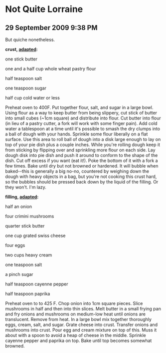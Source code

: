 # Not Quite Lorraine
## 29 September 2009 9:38 PM


But quiche nonetheless.





**crust, ****[adapted][1]****:**

one stick butter

one and a half cup whole wheat pastry flour

half teaspoon salt

one teaspoon sugar

half cup cold water or less




Preheat oven to 400F. Put together flour, salt, and sugar in a large bowl. Using flour as a way to keep butter from being slippery, cut stick of butter into small cubes (~1cm square) and distribute into flour. Cut butter into flour (in lieu of a pastry cutter, a fork will work with some finger pain). Add cold water a tablespoon at a time until it's possible to smash the dry clumps into a ball of dough with your hands. Sprinkle some flour liberally on a flat surface. Use this area to roll ball of dough into a disk large enough to lay on top of your pie dish plus a couple inches. While you're rolling dough keep it from sticking by flipping over and sprinkling more flour on each side. Lay dough disk into pie dish and push it around to conform to the shape of the dish. Cut off excess if you want (eat it!). Poke the bottom of it with a fork a few times. Bake until dry but not browned or hardened. It will bubble when baked--this is generally a big no-no, countered by weighing down the dough with heavy objects in a bag, but you're not cooking this crust hard, so the bubbles should be pressed back down by the liquid of the filling. Or they won't. I'm lazy.




**filling, [adapted][2]:**

half an onion

four crimini mushrooms

quarter stick butter

one cup grated swiss cheese

four eggs

two cups heavy cream

one teaspoon salt

a pinch sugar

half teaspoon cayenne pepper

half teaspoon paprika




Preheat oven to to 425 F. Chop onion into 1cm square pieces. Slice mushrooms in half and then into thin slices. Melt butter in a small frying pan and fry onions and mushrooms on medium-low heat until onions are translucent. Remove from heat. In a large bowl mix together thoroughly eggs, cream, salt, and sugar. Grate cheese into crust. Transfer onions and mushrooms into crust. Pour egg and cream mixture on top of this. Muss it about with a spoon to avoid a heap of cheese in the middle. Sprinkle cayenne pepper and paprika on top. Bake until top becomes somewhat browned.

   [1]: http://beyondsalmon.blogspot.com/2006/03/technique-of-week-pie-and-tart-dough.html
   [2]: http://allrecipes.com/Recipe/Quiche-Lorraine-I/Detail.aspx
